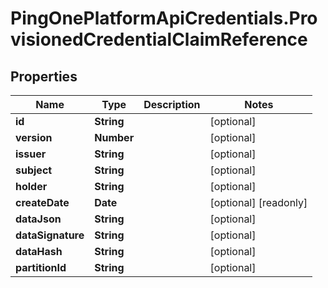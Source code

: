 # PingOnePlatformApiCredentials.ProvisionedCredentialClaimReference

## Properties

Name | Type | Description | Notes
------------ | ------------- | ------------- | -------------
**id** | **String** |  | [optional] 
**version** | **Number** |  | [optional] 
**issuer** | **String** |  | [optional] 
**subject** | **String** |  | [optional] 
**holder** | **String** |  | [optional] 
**createDate** | **Date** |  | [optional] [readonly] 
**dataJson** | **String** |  | [optional] 
**dataSignature** | **String** |  | [optional] 
**dataHash** | **String** |  | [optional] 
**partitionId** | **String** |  | [optional] 


